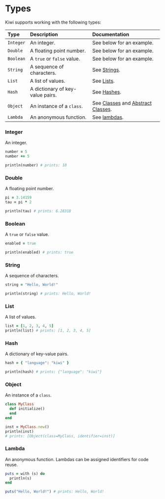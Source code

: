# Types

Kiwi supports working with the following types: 

| Type | Description | Documentation |
| :--- | :--- | :--- |
| `Integer` | An integer. | See below for an example. |
| `Double` | A floating point number. | See below for an example. |
| `Boolean` | A `true` or `false` value. | See below for an example. |
| `String` | A sequence of characters. | See [Strings](strings.md). |
| `List` | A list of values. | See [Lists](lists.md). |
| `Hash` | A dictionary of key-value pairs. | See [Hashes](hashes.md). |
| `Object` | An instance of a `class`. | See [Classes](classes.md) and [Abstract Classes](abstract_classes.md). |
| `Lambda` | An anonymous function. | See [lambdas](lambdas.md). |

### Integer

An integer.

```ruby
number = 5
number += 5

println(number) # prints: 10
```

### Double

A floating point number.

```ruby
pi = 3.14159
tau = pi * 2

println(tau) # prints: 6.28318
```

### Boolean

A `true` or `false` value.

```ruby
enabled = true

println(enabled) # prints: true
```

### String

A sequence of characters.

```ruby
string = "Hello, World!"

println(string) # prints: Hello, World!
```

### List

A list of values.

```ruby
list = [1, 2, 3, 4, 5]
println(list) # prints: [1, 2, 3, 4, 5]
```

### Hash

A dictionary of key-value pairs.

```ruby
hash = { "language": "kiwi" }

println(hash) # prints: {"language": "kiwi"}
```

### Object

An instance of a `class`.

```ruby
class MyClass
  def initialize()
  end
end

inst = MyClass.new()
println(inst)
# prints: [Object(class=MyClass, identifier=inst)]
```

### Lambda

An anonymous function. Lambdas can be assigned identifiers for code reuse.

```ruby
puts = with (s) do
  println(s)
end

puts("Hello, World!") # prints: Hello, World!
```


